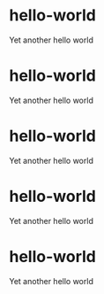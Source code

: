 # hello-world
Yet another hello world

# hello-world
Yet another hello world
# hello-world
Yet another hello world
# hello-world
Yet another hello world
# hello-world
Yet another hello world
